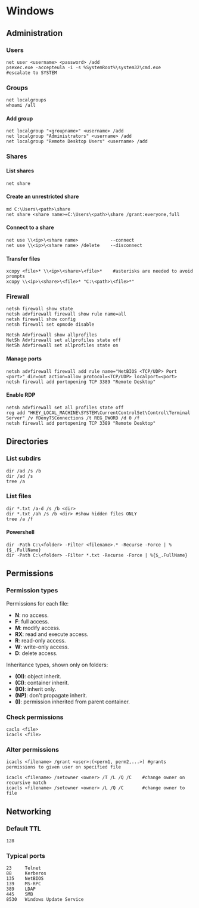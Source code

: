 # Windows

## Administration

### Users

```
net user <username> <password> /add
psexec.exe -accepteula -i -s %SystemRoot%\system32\cmd.exe    #escalate to SYSTEM
```

### Groups

```
net localgroups
whoami /all
```

#### Add group

```
net localgroup "<groupname>" <username> /add
net localgroup "Administrators" <username> /add
net localgroup "Remote Desktop Users" <username> /add
```

### Shares

#### List shares

```
net share
```

#### Create an unrestricted share

```
md C:\Users\<path>\share
net share <share name>=C:\Users\<path>\share /grant:everyone,full
```

#### Connect to a share

```
net use \\<ip>\<share name>            --connect
net use \\<ip>\<share name> /delete    --disconnect
```

#### Transfer files

```
xcopy <file>* \\<ip>\<share>\<file>*    #asterisks are needed to avoid prompts
xcopy \\<ip>\<share>\<file>* "C:\<path>\<file>*"
```

### Firewall

```
netsh firewall show state
netsh advfirewall firewall show rule name=all
netsh firewall show config
netsh firewall set opmode disable

Netsh Advfirewall show allprofiles
NetSh Advfirewall set allprofiles state off  
NetSh Advfirewall set allprofiles state on
```

#### Manage ports

```
netsh advfirewall firewall add rule name="NetBIOS <TCP/UDP> Port <port>" dir=out action=allow protocol=<TCP/UDP> localport=<port>
netsh firewall add portopening TCP 3389 "Remote Desktop"
```

#### Enable RDP

```
netsh advfirewall set all profiles state off
reg add "HKEY_LOCAL_MACHINE\SYSTEM\CurrentControlSet\Control\Terminal Server" /v fDenyTSConnections /t REG_DWORD /d 0 /f
netsh firewall add portopening TCP 3389 "Remote Desktop"
```

## Directories

### List subdirs

```
dir /ad /s /b
dir /ad /s
tree /a
```

### List files

```
dir *.txt /a-d /s /b <dir>
dir *.txt /ah /s /b <dir> #show hidden files ONLY
tree /a /f
```

#### Powershell

```
dir -Path C:\<folder> -Filter <filename>.* -Recurse -Force | %{$_.FullName}
dir -Path C:\<folder> -Filter *.txt -Recurse -Force | %{$_.FullName}
```

## Permissions

### Permission types

Permissions for each file:

* **N**: no access.
* **F**: full access.
* **M**: modify access.
* **RX**: read and execute access.
* **R**: read-only access.
* **W**: write-only access.
* **D**: delete access.

Inheritance types, shown only on folders:

* **(OI)**: object inherit.
* **(CI)**: container inherit.
* **(IO)**: inherit only.
* **(NP)**: don't propagate inherit.
* **(I)**: permission inherited from parent container.

### Check permissions

```
cacls <file>
icacls <file>
```

### Alter permissions

```
icacls <filename> /grant <user>:(<perm1, perm2,...>) #grants permissions to given user on specified file

icacls <filename> /setowner <owner> /T /L /Q /C    #change owner on recursive match
icacls <filename> /setowner <owner> /L /Q /C       #change owner to file
```

## Networking

### **Default TTL**

```
128
```

### Typical ports

```
23     Telnet
88     Kerberos
135    NetBIOS
139    MS-RPC
389    LDAP
445    SMB
8530   Windows Update Service
```









